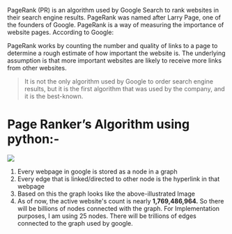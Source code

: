 PageRank (PR) is an algorithm used by Google Search to rank websites in their search engine results. PageRank was named after Larry Page, one of the founders of Google. PageRank is a way of measuring the importance of website pages. According to Google:

PageRank works by counting the number and quality of links to a page to determine a rough estimate of how important the website is. The underlying assumption is that more important websites are likely to receive more links from other websites.

> It is not the only algorithm used by Google to order search engine results, but it is the first algorithm that was used by the company, and it is the best-known.

# Page Ranker’s Algorithm using python:-

![](https://miro.medium.com/v2/resize:fit:442/0*S8x3TYd5ApMb7CuO.jpg)

1.  Every webpage in google is stored as a node in a graph
2.  Every edge that is linked/directed to other node is the hyperlink in that webpage
3.  Based on this the graph looks like the above-illustrated Image
4.  As of now, the active website's count is nearly  **1,769,486,964.** So there will be billions of nodes connected with the graph. For Implementation purposes, I am using 25 nodes. There will be trillions of edges connected to the graph used by google.
